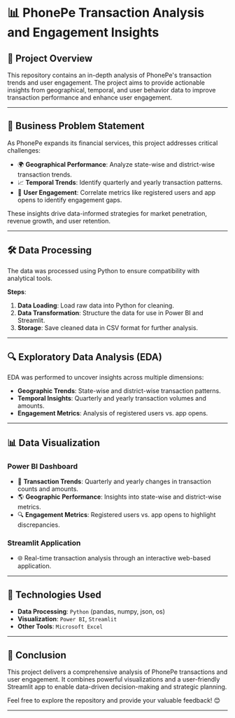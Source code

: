 
# 📊 **PhonePe Transaction Analysis and Engagement Insights**

## 🚀 **Project Overview**  
This repository contains an in-depth analysis of PhonePe's transaction trends and user engagement. The project aims to provide actionable insights from geographical, temporal, and user behavior data to improve transaction performance and enhance user engagement.

---

## 🧐 **Business Problem Statement**  
As PhonePe expands its financial services, this project addresses critical challenges:  
- 🌍 **Geographical Performance**: Analyze state-wise and district-wise transaction trends.  
- 📈 **Temporal Trends**: Identify quarterly and yearly transaction patterns.  
- 🔄 **User Engagement**: Correlate metrics like registered users and app opens to identify engagement gaps.  

These insights drive data-informed strategies for market penetration, revenue growth, and user retention.  

---

## 🛠️ **Data Processing**  

The data was processed using Python to ensure compatibility with analytical tools.  

**Steps**:  
1. **Data Loading**: Load raw data into Python for cleaning.  
2. **Data Transformation**: Structure the data for use in Power BI and Streamlit.  
3. **Storage**: Save cleaned data in CSV format for further analysis.  

---

## 🔍 **Exploratory Data Analysis (EDA)**  

EDA was performed to uncover insights across multiple dimensions:  
- **Geographic Trends**: State-wise and district-wise transaction patterns.  
- **Temporal Insights**: Quarterly and yearly transaction volumes and amounts.  
- **Engagement Metrics**: Analysis of registered users vs. app opens.  

---

## 📊 **Data Visualization**  

### **Power BI Dashboard**  
- 📆 **Transaction Trends**: Quarterly and yearly changes in transaction counts and amounts.  
- 🌎 **Geographic Performance**: Insights into state-wise and district-wise metrics.  
- 🔍 **Engagement Metrics**: Registered users vs. app opens to highlight discrepancies.  

### **Streamlit Application**  
- 🌐 Real-time transaction analysis through an interactive web-based application.  

---

## 🧰 **Technologies Used**  
- **Data Processing**: `Python` (pandas, numpy, json, os)  
- **Visualization**: `Power BI`, `Streamlit`  
- **Other Tools**: `Microsoft Excel`  

---

## 🎯 **Conclusion**  

This project delivers a comprehensive analysis of PhonePe transactions and user engagement. It combines powerful visualizations and a user-friendly Streamlit app to enable data-driven decision-making and strategic planning.

Feel free to explore the repository and provide your valuable feedback! 😊   

---
